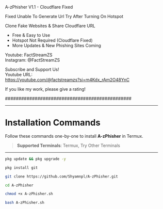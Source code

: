 A-zPhisher V1.1 - Cloudflare Fixed      


Fixed Unable To Generate Url Try After Turning On Hotspot 


Clone Fake Websites & Share Cloudflare URL 


  - Free & Easy to Use                        
 - Hotspot Not Required (Cloudflare Fixed)   
  - More Updates & New Phishing Sites Coming  
    
  Youtube: FactStreamZS                       
 Instagram: @FactStreamZS                    
                                         
  Subscribe and Support Us!                  
  Youtube URL:                                
  https://youtube.com/@factstreamzs?si=m4Kdx_rAm2O48YnC
                                          
 If you like my work, please give a rating!  
                                          
###############################################

---

# Installation Commands

Follow these commands one-by-one to install **A-zPhisher** in Termux.

> **Supported Terminals**: Termux, Try Other Terminals

---

```bash
pkg update && pkg upgrade -y
```

```bash
pkg install git
```

```bash
git clone https://github.com/Shyamnpl/A-zPhisher.git
```

```bash
cd A-zPhisher
```

```bash
chmod +x A-zPhisher.sh
```

```bash
bash A-zPhisher.sh
```
